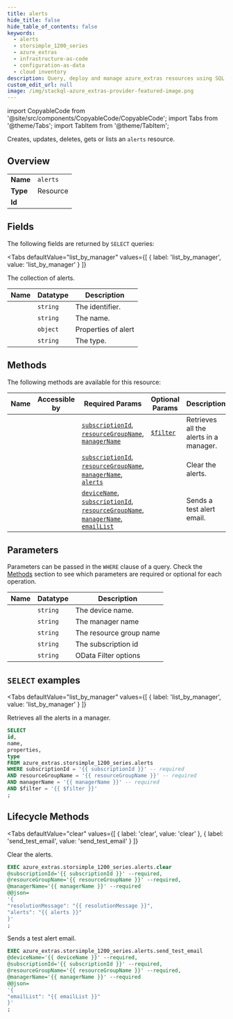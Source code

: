 ```yaml
--- 
title: alerts
hide_title: false
hide_table_of_contents: false
keywords:
  - alerts
  - storsimple_1200_series
  - azure_extras
  - infrastructure-as-code
  - configuration-as-data
  - cloud inventory
description: Query, deploy and manage azure_extras resources using SQL
custom_edit_url: null
image: /img/stackql-azure_extras-provider-featured-image.png
---
```


import CopyableCode from '@site/src/components/CopyableCode/CopyableCode';
import Tabs from '@theme/Tabs';
import TabItem from '@theme/TabItem';

Creates, updates, deletes, gets or lists an <code>alerts</code> resource.

## Overview
<table><tbody>
<tr><td><b>Name</b></td><td><code>alerts</code></td></tr>
<tr><td><b>Type</b></td><td>Resource</td></tr>
<tr><td><b>Id</b></td><td><CopyableCode code="azure_extras.storsimple_1200_series.alerts" /></td></tr>
</tbody></table>

## Fields

The following fields are returned by `SELECT` queries:

<Tabs
    defaultValue="list_by_manager"
    values={[
        { label: 'list_by_manager', value: 'list_by_manager' }
    ]}
>
<TabItem value="list_by_manager">

The collection of alerts.

<table>
<thead>
    <tr>
    <th>Name</th>
    <th>Datatype</th>
    <th>Description</th>
    </tr>
</thead>
<tbody>
<tr>
    <td><CopyableCode code="id" /></td>
    <td><code>string</code></td>
    <td>The identifier.</td>
</tr>
<tr>
    <td><CopyableCode code="name" /></td>
    <td><code>string</code></td>
    <td>The name.</td>
</tr>
<tr>
    <td><CopyableCode code="properties" /></td>
    <td><code>object</code></td>
    <td>Properties of alert</td>
</tr>
<tr>
    <td><CopyableCode code="type" /></td>
    <td><code>string</code></td>
    <td>The type.</td>
</tr>
</tbody>
</table>
</TabItem>
</Tabs>

## Methods

The following methods are available for this resource:

<table>
<thead>
    <tr>
    <th>Name</th>
    <th>Accessible by</th>
    <th>Required Params</th>
    <th>Optional Params</th>
    <th>Description</th>
    </tr>
</thead>
<tbody>
<tr>
    <td><a href="#list_by_manager"><CopyableCode code="list_by_manager" /></a></td>
    <td><CopyableCode code="select" /></td>
    <td><a href="#parameter-subscriptionId"><code>subscriptionId</code></a>, <a href="#parameter-resourceGroupName"><code>resourceGroupName</code></a>, <a href="#parameter-managerName"><code>managerName</code></a></td>
    <td><a href="#parameter-$filter"><code>$filter</code></a></td>
    <td>Retrieves all the alerts in a manager.</td>
</tr>
<tr>
    <td><a href="#clear"><CopyableCode code="clear" /></a></td>
    <td><CopyableCode code="exec" /></td>
    <td><a href="#parameter-subscriptionId"><code>subscriptionId</code></a>, <a href="#parameter-resourceGroupName"><code>resourceGroupName</code></a>, <a href="#parameter-managerName"><code>managerName</code></a>, <a href="#parameter-alerts"><code>alerts</code></a></td>
    <td></td>
    <td>Clear the alerts.</td>
</tr>
<tr>
    <td><a href="#send_test_email"><CopyableCode code="send_test_email" /></a></td>
    <td><CopyableCode code="exec" /></td>
    <td><a href="#parameter-deviceName"><code>deviceName</code></a>, <a href="#parameter-subscriptionId"><code>subscriptionId</code></a>, <a href="#parameter-resourceGroupName"><code>resourceGroupName</code></a>, <a href="#parameter-managerName"><code>managerName</code></a>, <a href="#parameter-emailList"><code>emailList</code></a></td>
    <td></td>
    <td>Sends a test alert email.</td>
</tr>
</tbody>
</table>

## Parameters

Parameters can be passed in the `WHERE` clause of a query. Check the [Methods](#methods) section to see which parameters are required or optional for each operation.

<table>
<thead>
    <tr>
    <th>Name</th>
    <th>Datatype</th>
    <th>Description</th>
    </tr>
</thead>
<tbody>
<tr id="parameter-deviceName">
    <td><CopyableCode code="deviceName" /></td>
    <td><code>string</code></td>
    <td>The device name.</td>
</tr>
<tr id="parameter-managerName">
    <td><CopyableCode code="managerName" /></td>
    <td><code>string</code></td>
    <td>The manager name</td>
</tr>
<tr id="parameter-resourceGroupName">
    <td><CopyableCode code="resourceGroupName" /></td>
    <td><code>string</code></td>
    <td>The resource group name</td>
</tr>
<tr id="parameter-subscriptionId">
    <td><CopyableCode code="subscriptionId" /></td>
    <td><code>string</code></td>
    <td>The subscription id</td>
</tr>
<tr id="parameter-$filter">
    <td><CopyableCode code="$filter" /></td>
    <td><code>string</code></td>
    <td>OData Filter options</td>
</tr>
</tbody>
</table>

## `SELECT` examples

<Tabs
    defaultValue="list_by_manager"
    values={[
        { label: 'list_by_manager', value: 'list_by_manager' }
    ]}
>
<TabItem value="list_by_manager">

Retrieves all the alerts in a manager.

```sql
SELECT
id,
name,
properties,
type
FROM azure_extras.storsimple_1200_series.alerts
WHERE subscriptionId = '{{ subscriptionId }}' -- required
AND resourceGroupName = '{{ resourceGroupName }}' -- required
AND managerName = '{{ managerName }}' -- required
AND $filter = '{{ $filter }}'
;
```
</TabItem>
</Tabs>


## Lifecycle Methods

<Tabs
    defaultValue="clear"
    values={[
        { label: 'clear', value: 'clear' },
        { label: 'send_test_email', value: 'send_test_email' }
    ]}
>
<TabItem value="clear">

Clear the alerts.

```sql
EXEC azure_extras.storsimple_1200_series.alerts.clear 
@subscriptionId='{{ subscriptionId }}' --required, 
@resourceGroupName='{{ resourceGroupName }}' --required, 
@managerName='{{ managerName }}' --required 
@@json=
'{
"resolutionMessage": "{{ resolutionMessage }}", 
"alerts": "{{ alerts }}"
}'
;
```
</TabItem>
<TabItem value="send_test_email">

Sends a test alert email.

```sql
EXEC azure_extras.storsimple_1200_series.alerts.send_test_email 
@deviceName='{{ deviceName }}' --required, 
@subscriptionId='{{ subscriptionId }}' --required, 
@resourceGroupName='{{ resourceGroupName }}' --required, 
@managerName='{{ managerName }}' --required 
@@json=
'{
"emailList": "{{ emailList }}"
}'
;
```
</TabItem>
</Tabs>
